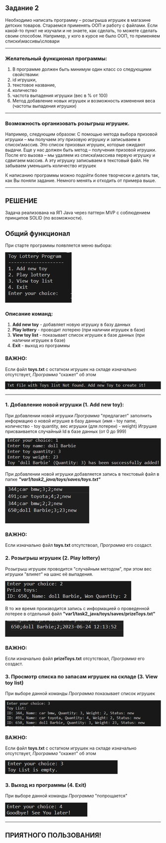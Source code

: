 ## Задание 2
 
Необходимо написать программу – розыгрыша игрушек в магазине детских товаров.
Стараемся применять ООП и работу с файлами.
Если какой-то пункт не изучали и не знаете, как сделать, то можете сделать своим способом. Например, у кого в курсе не было ООП, то применяем списки\массивы\словари
___

### Желательный функционал программы:
1.	В программе должен быть минимум один класс со следующими свойствами:
2.	id игрушки,
3.	текстовое название,
4.	количество
5.	частота выпадения игрушки (вес в % от 100)
6.	Метод добавление новых игрушек и возможность изменения веса (частоты выпадения игрушки)
___

### Возможность организовать розыгрыш игрушек.
Например, следующим образом:
С помощью метода выбора призовой игрушки – мы получаем эту призовую игрушку и записываем в список\массив.
Это список призовых игрушек, которые ожидают выдачи.
Еще у нас должен быть метод – получения призовой игрушки.
После его вызова – мы удаляем из списка\массива первую игрушку и сдвигаем массив. А эту игрушку записываем в текстовый файл.
Не забываем уменьшить количество игрушек

К написанию программы можно подойти более творчески и делать так, как Вы поняли задание. Немного менять и отходить от примера выше.
___
## РЕШЕНИЕ

Задача реализована на ЯП Java через паттерн MVP с соблюдением принципов SOLID (по возможности).

## Общий функционал
При старте программы появляется меню выбора:

![start-menu](images/start-menu.png)

### Описание команд:
1. **Add new toy** - добавляет новую игрушку в базу данных
2. **Play lottery** - проводит лотерею (при наличии игрушек в базе)
3. **View toy list** - показывает список игрушек в базе данных (при наличии игрушек в базе)
4. **Exit** - выход из программы

### ВАЖНО:
Если файл **toys.txt** с остатком игрушек на складе изначально отсутствует, *Программа* "скажет" об этом

![Toys-list-empty](images/Toys-list-empty.png)
___

### 1. Добавление новой игрушки (1. Add new toy):

При добавлении новой игрушки *Программа* "предлагает" заполнить информацию о новой игрушке в базу данных (имя - toy name, количество - toy quantity, вес игрушки (для лотереи) - weight)
Игрушке присваивается случайный Id в базе данных (от 0 до 999)

![add-new-toy](images/add-new-toy.png)

При добавлении новой игрушки добавляется запись в текстовый файл в папке ***"var1/task2_java/toys/saves/toys.txt"***

![toys-list](images/toys-list.png)

### ВАЖНО:
Если изначально файл **toys.txt** отсутствоал, *Программа* его создаст.


### 2. Розыгрыш игрушек (2. Play lottery)

Розыгрыш игрушек проводится "случайным методом", при этом вес игрушки "влияет" на шанс её выпадения.

![loter](images/loter.png)

В то же время производится запись с информацией о проведенной лотерее в отдельный файл **"var1/task2_java/toys/saves/prizeToys.txt"**

![prized-toy](images/prized-toy.png)

### ВАЖНО:
Если изначально файл **prizeToys.txt** отсутствоал, *Программа* его создаст.

### 3. Просмотр списка по запасам игрушек на складе (3. View toy list)

При выборе данной команды *Программа* показывает список игрушек 

![toys-list-command](images/toys-list-command.png)

### ВАЖНО:
Если файл **toys.txt** с остатком игрушек на складе изначально отсутствует, *Программа* "скажет" об этом

![toys-list-empty-command](images/toys-list-empty-command.png)

### 3. Выход из программы (4. Exit)

При выборе данной команды *Программа* "попрощается"

![bye](images/bye.png)

___

## ПРИЯТНОГО ПОЛЬЗОВАНИЯ!
